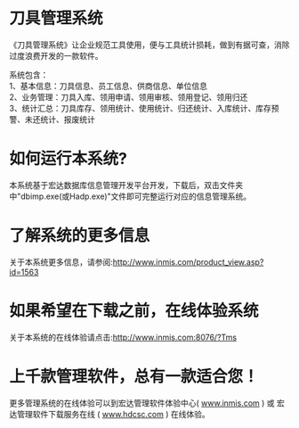 # 刀具管理系统

《刀具管理系统》让企业规范工具使用，便与工具统计损耗，做到有据可查，消除过度浪费开发的一款软件。

系统包含：   
1、基本信息：刀具信息、员工信息、供商信息、单位信息   
2、业务管理：刀具入库、领用申请、领用审核、领用登记、领用归还   
3、统计汇总：刀具库存、领用统计、使用统计、归还统计、入库统计、库存预警、未还统计、报废统计 

# 如何运行本系统?

本系统基于宏达数据库信息管理开发平台开发，下载后，双击文件夹中"dbimp.exe(或Hadp.exe)"文件即可完整运行对应的信息管理系统。

# 了解系统的更多信息

关于本系统更多信息，请参阅:http://www.inmis.com/product_view.asp?id=1563

# 如果希望在下载之前，在线体验系统

关于本系统的在线体验请点击:http://www.inmis.com:8076/?Tms

# 上千款管理软件，总有一款适合您！

更多管理系统的在线体验可以到宏达管理软件体验中心( www.inmis.com ) 或 宏达管理软件下载服务在线 ( www.hdcsc.com ) 在线体验。

